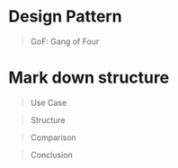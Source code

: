 # Design Pattern

> GoF: Gang of Four


# Mark down structure

> Use Case

> Structure

> Comparison

> Conclusion